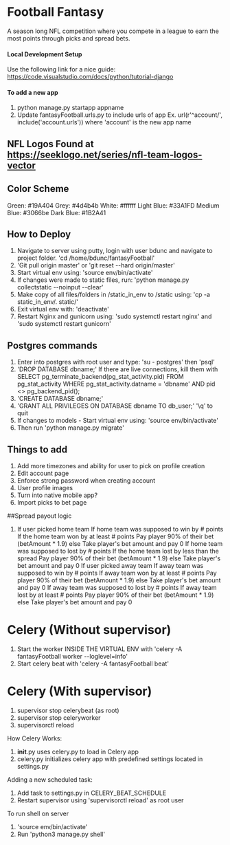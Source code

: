 # Football Fantasy
A season long NFL competition where you compete in a league to earn the most points through picks and spread bets.

#### Local Development Setup
  Use the following link for a nice guide: https://code.visualstudio.com/docs/python/tutorial-django

#### To add a new app
1. python manage.py startapp appname
2. Update fantasyFootball.urls.py to include urls of app
    Ex. url(r'^account/', include('account.urls')) where 'account' is the new app name

## NFL Logos Found at https://seeklogo.net/series/nfl-team-logos-vector

## Color Scheme
Green: #19A404
Grey: #4d4b4b
White: #ffffff
Light Blue: #33A1FD
Medium Blue: #3066be
Dark Blue: #1B2A41

## How to Deploy
1. Navigate to server using putty, login with user bdunc and navigate to project folder.
  'cd /home/bdunc/fantasyFootball'
2. 'Git pull origin master' or 'git reset --hard origin/master'
3. Start virtual env using: 'source env/bin/activate'
4. If changes were made to static files, run: 'python manage.py collectstatic --noinput --clear'
5. Make copy of all files/folders in /static_in_env to /static using: 'cp -a static_in_env/. static/'
6. Exit virtual env with: 'deactivate'
7. Restart Nginx and gunicorn using:  'sudo systemctl restart nginx' and 'sudo systemctl restart gunicorn'

## Postgres commands
1. Enter into postgres with root user and type: 'su - postgres' then 'psql'
2. 'DROP DATABASE dbname;' If there are live connections, kill them with
    SELECT pg_terminate_backend(pg_stat_activity.pid)
    FROM pg_stat_activity
    WHERE pg_stat_activity.datname = 'dbname'
    AND pid <> pg_backend_pid();
3. 'CREATE DATABASE dbname;'
4. 'GRANT ALL PRIVILEGES ON DATABASE dbname TO db_user;' '\q' to quit
5. If changes to models - Start virtual env using: 'source env/bin/activate'
6. Then run 'python manage.py migrate'

 ## Things to add
 1. Add more timezones and ability for user to pick on profile creation
 2. Edit account page
 3. Enforce strong password when creating account
 4. User profile images
 5. Turn into native mobile app?
 6. Import picks to bet page

##Spread payout logic
1. If user picked home team
    If home team was supposed to win by # points
      If the home team won by at least # points
        Pay player 90% of their bet (betAmount * 1.9)
      else
        Take player's bet amount and pay 0
    If home team was supposed to lost by # points
      If the home team lost by less than the spread
        Pay player 90% of their bet (betAmount * 1.9)
      else
        Take player's bet amount and pay 0
  If user picked away team
    If away team was supposed to win by # points
      If away team won by at least # points
        Pay player 90% of their bet (betAmount * 1.9)
      else
        Take player's bet amount and pay 0
    If away team was supposed to lost by # points
      If away team lost by at least # points
        Pay player 90% of their bet (betAmount * 1.9)
      else
        Take player's bet amount and pay 0

 # Celery (Without supervisor)
 1. Start the worker INSIDE THE VIRTUAL ENV with 'celery -A fantasyFootball worker --loglevel=info'
 2. Start celery beat with 'celery -A fantasyFootball beat'

 # Celery (With supervisor)
 1. supervisor stop celerybeat (as root)
 2. supervisor stop celeryworker
 3. supervisorctl reload
 
How Celery Works:
1. __init__.py uses celery.py to load in Celery app
2. celery.py initializes celery app with predefined settings located in settings.py

Adding a new scheduled task:
1. Add task to settings.py in CELERY_BEAT_SCHEDULE
2. Restart supervisor using 'supervisorctl reload' as root user


To run shell on server
1. 'source env/bin/activate'
2. Run 'python3 manage.py shell'
